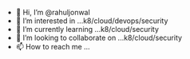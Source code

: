 - 👋 Hi, I’m @rahuljonwal
- 👀 I’m interested in ...k8/cloud/devops/security
- 🌱 I’m currently learning ...k8/cloud/security
- 💞️ I’m looking to collaborate on ...k8/cloud/security
- 📫 How to reach me ...

<!---
rahuljonwal/rahuljonwal is a ✨ special ✨ repository because its `README.md` (this file) appears on your GitHub profile.
You can click the Preview link to take a look at your changes.
--->
